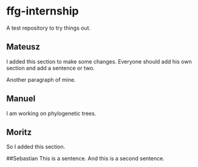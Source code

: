 # ffg-internship
A test repository to try things out.

## Mateusz
I added this section to make some changes. Everyone should add his own section and add a sentence or two.

Another paragraph of mine.

## Manuel
I am working on phylogenetic trees.

## Moritz
So I added this section.


##Sebastian
This is a sentence. And this is a second sentence.
